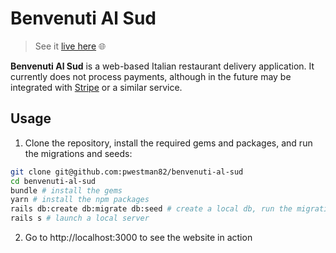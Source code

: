 # Benvenuti Al Sud

> See it [live here](https://benvenutialsud.herokuapp.com) 🌐

**Benvenuti Al Sud** is a web-based Italian restaurant delivery application. It currently does not process payments, although in the future may be integrated with [Stripe](https://stripe.com/) or a similar service.

## Usage

1. Clone the repository, install the required gems and packages, and run the migrations and seeds:

```sh
git clone git@github.com:pwestman82/benvenuti-al-sud
cd benvenuti-al-sud
bundle # install the gems
yarn # install the npm packages
rails db:create db:migrate db:seed # create a local db, run the migrations and create some records
rails s # launch a local server
```	

2. Go to http://localhost:3000 to see the website in action
